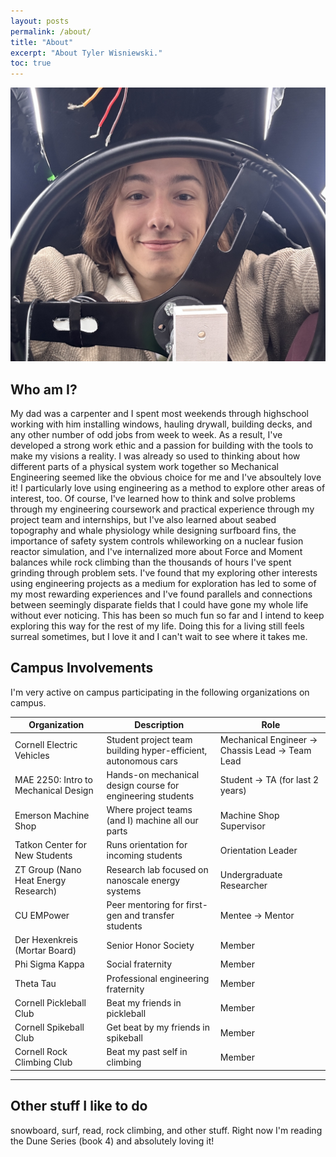 ```yaml
---
layout: posts
permalink: /about/
title: "About"
excerpt: "About Tyler Wisniewski."
toc: true
---
```


![CAD Explosion](images/portfolio/tyler_car.jpg)  

## Who am I?


My dad was a carpenter and I spent most weekends through highschool working with him installing windows, hauling drywall, building decks, and any other number of odd jobs from week to week. As a result, I've developed a strong work ethic and a passion for building with the tools to make my visions a reality. I was already so used to thinking about how different parts of a physical system work together so Mechanical Engineering seemed like the obvious choice for me and I've absoultely love it! 
I particularly love using engineering as a method to explore other areas of interest, too. Of course, I've learned how to think and solve problems through my engineering coursework and practical experience through my project team and internships, but I've also learned about seabed topography and whale physiology while designing surfboard fins, the importance of safety system controls whileworking on a nuclear fusion reactor simulation, and I've internalized more about Force and Moment balances while rock climbing than the thousands of hours I've spent grinding through problem sets.
I've found that my exploring other interests using engineering projects as a medium for exploration has led to some of my most rewarding experiences and I've found parallels and connections between seemingly disparate fields that I could have gone my whole life without ever noticing. This has been so much fun so far and I intend to keep exploring this way for the rest of my life. Doing this for a living still feels surreal sometimes, but I love it and I can't wait to see where it takes me. 


## Campus Involvements
I'm very active on campus participating in the following organizations on campus. 



| Organization                         | Description                                                     | Role                                             |
|--------------------------------------|-----------------------------------------------------------------|--------------------------------------------------|
| Cornell Electric Vehicles            | Student project team building hyper-efficient, autonomous cars  | Mechanical Engineer → Chassis Lead → Team Lead   |
| MAE 2250: Intro to Mechanical Design | Hands-on mechanical design course for engineering students      | Student → TA (for last 2 years)                  |
| Emerson Machine Shop                 | Where project teams (and I) machine all our parts               | Machine Shop Supervisor                          |
| Tatkon Center for New Students       | Runs orientation for incoming students                          | Orientation Leader                               |
| ZT Group (Nano Heat Energy Research) | Research lab focused on nanoscale energy systems                | Undergraduate Researcher                         |
| CU EMPower                           | Peer mentoring for first-gen and transfer students              | Mentee → Mentor                                  |
| Der Hexenkreis (Mortar Board)        | Senior Honor Society                                            | Member                                           |
| Phi Sigma Kappa                      | Social fraternity                                               | Member                                           |
| Theta Tau                            | Professional engineering fraternity                             | Member                                           |
| Cornell Pickleball Club              | Beat my friends in pickleball                                   | Member                                           |
| Cornell Spikeball Club               | Get beat by my friends in spikeball                             | Member                                           |
| Cornell Rock Climbing Club           | Beat my past self in climbing                                   | Member                                           |

---

## Other stuff I like to do
snowboard, surf, read, rock climbing, and other stuff. Right now I'm reading the Dune Series (book 4) and absolutely loving it!
